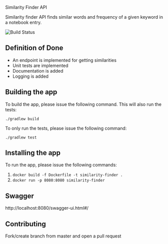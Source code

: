 Similarity Finder API 

Similarity finder API finds similar words and frequency of a given keyword in a notebook entry.

![Build Status](https://travis-ci.com/yaseminalpay/similarityfinder.svg?token=Wye2N9z2fPSnewxFpbT6&branch=dev)


## Definition of Done
- An endpoint is implemented for getting similarities
- Unit tests are implemented
- Documentation is added
- Logging is added

## Building the app
To build the app, please issue the following command. This will also run the tests:

 `./gradlew build`
 
To only run the tests, please issue the following command:

 `./gradlew test`


## Installing the app
To run the app, please issue the following commands:
1. `docker build -f Dockerfile -t similarity-finder .`
1. `docker run -p 8080:8080 similarity-finder`

## Swagger
http://localhost:8080/swagger-ui.html#/

## Contributing
Fork/create branch from master and open a pull request
